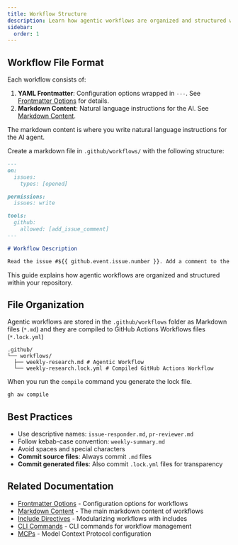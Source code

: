 ```yaml
---
title: Workflow Structure
description: Learn how agentic workflows are organized and structured within your repository, including directory layout and file organization.
sidebar:
  order: 1
---
```


## Workflow File Format

Each workflow consists of:

1. **YAML Frontmatter**: Configuration options wrapped in `---`. See [Frontmatter Options](./frontmatter/) for details.
2. **Markdown Content**: Natural language instructions for the AI. See [Markdown Content](./markdown/).

The markdown content is where you write natural language instructions for the AI agent. 

Create a markdown file in `.github/workflows/` with the following structure:

```markdown
---
on:
  issues:
    types: [opened]

permissions:
  issues: write

tools:
  github:
    allowed: [add_issue_comment]
---

# Workflow Description

Read the issue #${{ github.event.issue.number }}. Add a comment to the issue listing useful resources and links.
```

This guide explains how agentic workflows are organized and structured within your repository.

## File Organization

Agentic workflows are stored in the `.github/workflows` folder as Markdown files (`*.md`)
and they are compiled to GitHub Actions Workflows files (`*.lock.yml`)

```
.github/
└── workflows/
  ├── weekly-research.md # Agentic Workflow
  └── weekly-research.lock.yml # Compiled GitHub Actions Workflow
```

When you run the `compile` command you generate the lock file.

```sh
gh aw compile
```

## Best Practices

- Use descriptive names: `issue-responder.md`, `pr-reviewer.md`
- Follow kebab-case convention: `weekly-summary.md`
- Avoid spaces and special characters
- **Commit source files**: Always commit `.md` files
- **Commit generated files**: Also commit `.lock.yml` files for transparency

## Related Documentation

- [Frontmatter Options](./frontmatter/) - Configuration options for workflows
- [Markdown Content](./markdown/) - The main markdown content of workflows
- [Include Directives](./include-directives/) - Modularizing workflows with includes
- [CLI Commands](../tools/cli/) - CLI commands for workflow management
- [MCPs](../guides/mcps/) - Model Context Protocol configuration
